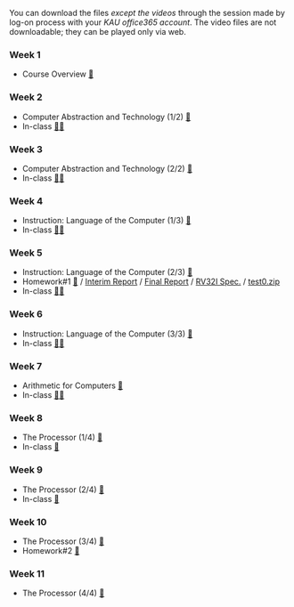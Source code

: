 You can download the files *except the videos* through the session made by log-on process with your *KAU office365 account*. The video files are not downloadable; they can be played only via web.

### Week 1
 * Course Overview [📝](https://kau365-my.sharepoint.com/:p:/g/personal/taehwan_kim_kau_ac_kr/EQoL6PxBXxZFkM8HTi1owHwBbwb8DUPv9Vz2pbMufy70kw?e=2bjmTg)

### Week 2
 * Computer Abstraction and Technology (1/2) [📝](https://kau365-my.sharepoint.com/:p:/g/personal/taehwan_kim_kau_ac_kr/EcSDbDPG1YpBi4KzOIU76isBtTeSmWGNCzEqCUnzpNNpAw?e=RShYGO)
 * In-class [👨‍🏫](https://kau365-my.sharepoint.com/:p:/g/personal/taehwan_kim_kau_ac_kr/EbLf0aTUbJtPmbURxcUGjT0BFd6b4Mal6wx7ahuK7J6uLQ?e=svLl8j)

### Week 3
 * Computer Abstraction and Technology (2/2) [📝](https://kau365-my.sharepoint.com/:p:/g/personal/taehwan_kim_kau_ac_kr/EThXsNUEl5RPoOY8gAXCi-4B2ZH4Zekn26wmeJokREXY_A?e=fKzRny)
 * In-class [👨‍🏫](https://kau365-my.sharepoint.com/:p:/g/personal/taehwan_kim_kau_ac_kr/EbSoPv80fPFPj_JE-CNjslcBShvXBg-UioO9O0I-82EaoQ?e=aeHKV4)

### Week 4
 * Instruction: Language of the Computer (1/3) [📝](https://kau365-my.sharepoint.com/:p:/g/personal/taehwan_kim_kau_ac_kr/Ecc-x5IqXGFAsEY2AVAx8UcBc6cL-J6vvZl1OEq67taIqw?e=7HVi9H)
 * In-class [👨‍🏫](https://kau365-my.sharepoint.com/:p:/g/personal/taehwan_kim_kau_ac_kr/ETOQ_1_aZ2ZJhLR6nBY_2zoBKu-wlQ6dnhbGivok0Ql-Ig?e=NIEsuo)

### Week 5
 * Instruction: Language of the Computer (2/3) [📝](https://kau365-my.sharepoint.com/:p:/g/personal/taehwan_kim_kau_ac_kr/EU6s3ERn_AJGp17RPIF-kJIBM2dXlgxXcGzx2ShRue5fJA?e=rb42b3)
 * Homework#1 [📝](https://kau365-my.sharepoint.com/:p:/g/personal/taehwan_kim_kau_ac_kr/EUsYICerihdPlW0agnhQNJQB4Zya6aa6A4tiofFMQBj3Vg?e=BlkIEV) / [Interim Report](https://kau365-my.sharepoint.com/:p:/g/personal/taehwan_kim_kau_ac_kr/EVJA212BsvBPmSXRfwcugtgBzYNBSNjsy0F4QGHOfvrQkQ?e=au87UM) / [Final Report](https://kau365-my.sharepoint.com/:p:/g/personal/taehwan_kim_kau_ac_kr/EVMWApmvaXdAnUPArUn1JxkBJl7pKIpiVMMjATcUPXpGcg?e=xf6XHE) / [RV32I Spec.](https://kau365-my.sharepoint.com/:b:/g/personal/taehwan_kim_kau_ac_kr/EQroa9PWaZNAmQFyyiajrHIB8cFIrR-TP6tt_KSYhV3orw?e=XjAMUw) / [test0.zip](https://kau365-my.sharepoint.com/:u:/g/personal/taehwan_kim_kau_ac_kr/EV6REnynnyNEi-358WrfdFYBX8kCkvAFNDF_7Ufx2HG0SQ?e=QYpWwO)
 * In-class [👨‍🏫](https://kau365-my.sharepoint.com/:p:/g/personal/taehwan_kim_kau_ac_kr/EQAYePPreaZCmIbJVebHbv8BuQArMFsniNdzkkkUU-AabQ?e=gHofv3)

### Week 6
 * Instruction: Language of the Computer (3/3) [📝](https://kau365-my.sharepoint.com/:p:/g/personal/taehwan_kim_kau_ac_kr/EfeDHf3TtIlLgwQArPkDBFoBMyg5RGBiB5FC6LCt79Q20A?e=4PGbuy)
 * In-class [👨‍🏫](https://kau365-my.sharepoint.com/:p:/g/personal/taehwan_kim_kau_ac_kr/ERE6mQZtxnZOknPKQWWadRMBPJpUwL8x9fGCi9KL7HZGRQ?e=yo9ucg)

### Week 7
 * Arithmetic for Computers [📝](https://kau365-my.sharepoint.com/:p:/g/personal/taehwan_kim_kau_ac_kr/EVaOrV40AAdJr--HIfJP0bsBPKRjUyX_meaLKViWOfeFDQ?e=rYwOe2)
 * In-class [👨‍🏫](https://kau365-my.sharepoint.com/:p:/g/personal/taehwan_kim_kau_ac_kr/EYoU4bUdNlxEm3MXvpzJlxgBfgQXBUFMHPNSc5EaoGuvTg?e=CwD7Z0)

### Week 8
 * The Processor (1/4) [📝](https://kau365-my.sharepoint.com/:p:/g/personal/taehwan_kim_kau_ac_kr/ERg5d6JXeF9Johlt8T0ZQY4B_4kaUHLkHyXPynYQqAHCvg?e=06nVvh)
 * In-class [👨‍](https://kau365-my.sharepoint.com/:p:/g/personal/taehwan_kim_kau_ac_kr/ETnI_6kJCuVGjO_Nq2LLX2YBH7hUPnbHMK4uc51wolCXZw?e=cAcIuS)

### Week 9
 * The Processor (2/4) [📝](https://kau365-my.sharepoint.com/:p:/g/personal/taehwan_kim_kau_ac_kr/ERqnfBAp8mFNjAJ-LBtklQ0BOCbl_WVESUOcDTxpB_IGJA?e=RbsY3Z)
 * In-class [👨‍](https://kau365-my.sharepoint.com/:p:/g/personal/taehwan_kim_kau_ac_kr/EV2oAxHTUfNPvh2dJ8fkD3YB4OyLElsmyHa_gU6oriom6w?e=Kaq6zv)

### Week 10
 * The Processor (3/4) [📝](https://kau365-my.sharepoint.com/:p:/g/personal/taehwan_kim_kau_ac_kr/EVPBDqp-x7xAo2K0jcmNei0BChNiP-EqDPjCKUavvKgtig?e=sO4sFt)
 * Homework#2 [📝](https://kau365-my.sharepoint.com/:p:/g/personal/taehwan_kim_kau_ac_kr/Efnkt8mU--tNvYW1JV48rZYBK6HMZZdUp_09I7lBAaOSbQ?e=YQe0mK)

### Week 11
 * The Processor (4/4) [📝](https://kau365-my.sharepoint.com/:p:/g/personal/taehwan_kim_kau_ac_kr/EYWnRHWtoEBHngMQ25oLMqABKPOpTVXsQuWj0f471SBG0Q?e=gOCZc6)
